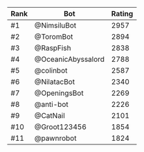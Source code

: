 Rank|Bot|Rating
---|---|---
#1|@NimsiluBot|2957
#2|@ToromBot|2894
#3|@RaspFish|2838
#4|@OceanicAbyssalord|2788
#5|@colinbot|2587
#6|@NilatacBot|2340
#7|@OpeningsBot|2269
#8|@anti-bot|2226
#9|@CatNail|2101
#10|@Groot123456|1854
#11|@pawnrobot|1824
